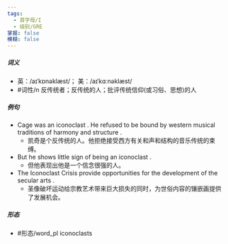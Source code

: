 ```yaml
---
tags:
  - 首字母/I
  - 级别/GRE
掌握: false
模糊: false
---
```

##### 词义
- 英：/aɪˈkɒnəklæst/； 美：/aɪˈkɑːnəklæst/
- #词性/n  反传统者；反传统的人；批评传统信仰(或习俗、思想)的人
##### 例句
- Cage was an iconoclast . He refused to be bound by western musical traditions of harmony and structure .
	- 凯奇是个反传统的人。他拒绝接受西方有关和声和结构的音乐传统的束缚。
- But he shows little sign of being an iconoclast .
	- 但他表现出他是一个信念很强的人。
- The Iconoclast Crisis provide opportunities for the development of the secular arts .
	- 圣像破坏运动给宗教艺术带来巨大损失的同时，为世俗内容的镶嵌画提供了发展机会。
##### 形态
- #形态/word_pl iconoclasts
